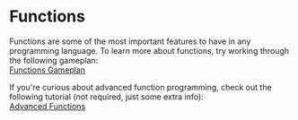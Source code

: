 # Functions
Functions are some of the most important features to have in any programming language. To learn more about functions, try working through the following gameplan:<br>
[Functions Gameplan](https://drive.google.com/file/d/1lcrTKM2N2xC9TdY_pKpkwK4-QnLMCZEW/view)<br>

If you're curious about advanced function programming, check out the following tutorial (not required, just some extra info):<br>
[Advanced Functions](https://drive.google.com/file/d/1xYwHQ8tLO8aKlTCIIx_XssqMMAWddnQ8/view)

